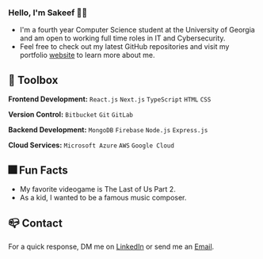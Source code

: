 ### Hello, I'm Sakeef 👋🏽 

- I'm a fourth year Computer Science student at the University of Georgia and am open to working full time roles in IT and Cybersecurity.
- Feel free to check out my latest GitHub repositories and visit my portfolio [website](https://www.google.com/) to learn more about me.

## 🔨 Toolbox

**Frontend Development:** `React.js` `Next.js` `TypeScript` `HTML` `CSS`
 
**Version Control:** `Bitbucket` `Git` `GitLab`
 
**Backend Development:** `MongoDB` `Firebase` `Node.js` `Express.js`

**Cloud Services:** `Microsoft Azure` `AWS` `Google Cloud`
 
## 🎆 Fun Facts

- My favorite videogame is The Last of Us Part 2.
- As a kid, I wanted to be a famous music composer.

## 📪 Contact

For a quick response, DM me on [LinkedIn](https://www.linkedin.com/in/sakeef-hassan/) or send me an [Email](mailto:sakeefhassan1@gmail.com).

